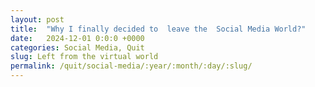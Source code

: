 ```yaml
---
layout: post
title:  "Why I finally decided to  leave the  Social Media World?"
date:   2024-12-01 0:0:0 +0000
categories: Social Media, Quit 
slug: Left from the virtual world
permalink: /quit/social-media/:year/:month/:day/:slug/
---
```

